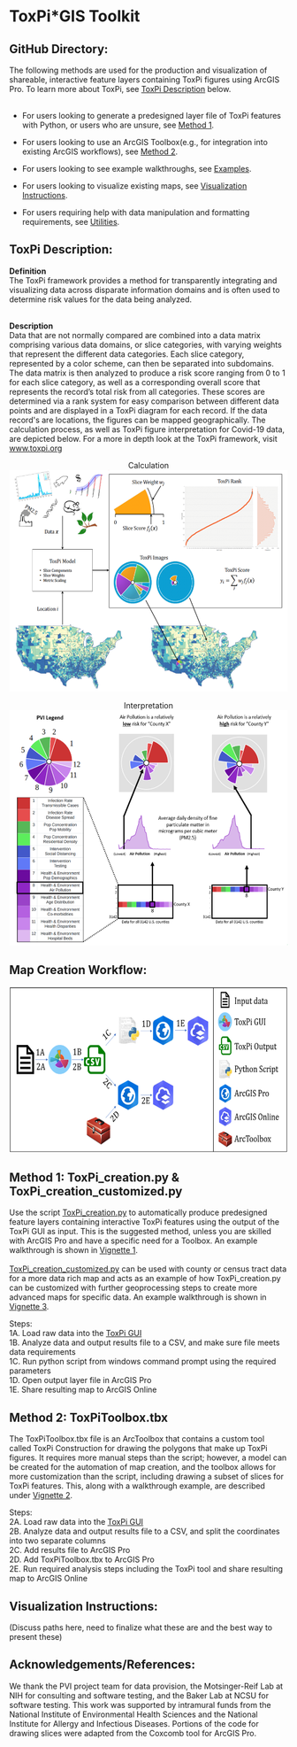 # ToxPi\*GIS Toolkit
## **GitHub Directory:** 
The following methods are used for the production and visualization of shareable, interactive feature layers containing ToxPi figures using ArcGIS Pro. To learn more about ToxPi, see [ToxPi Description](https://github.com/Jonathon-Fleming/ToxPi-GIS/blob/main/README.md#ToxPi-Description) below.  
<br>

* For users looking to generate a predesigned layer file of ToxPi features with Python, or users who are unsure, see [Method 1](https://github.com/Jonathon-Fleming/ToxPi-GIS/blob/main/README.md#method-1-toxpi_creationpy--toxpi_creation_customizedpy).  

* For users looking to use an ArcGIS Toolbox(e.g., for integration into existing ArcGIS workflows), see [Method 2](https://github.com/Jonathon-Fleming/ToxPi-GIS/blob/main/README.md#method-2-toxpitoolboxtbx).  

* For users looking to see example walkthroughs, see [Examples](https://github.com/Jonathon-Fleming/ToxPi-GIS/blob/main/Examples).  

* For users looking to visualize existing maps, see [Visualization Instructions](https://github.com/Jonathon-Fleming/ToxPi-GIS/blob/main/README.md#Visualization-Instructions).  

* For users requiring help with data manipulation and formatting requirements, see [Utilities](https://github.com/Jonathon-Fleming/ToxPi-GIS/blob/main/Utilities).  

## **ToxPi Description:** 
**Definition**  
The ToxPi framework provides a method for transparently integrating and visualizing data across disparate information domains and is often used to determine risk values for the data being analyzed.  
<br>

**Description**  
Data that are not normally compared are combined into a data matrix comprising various data domains, or slice categories, with varying weights that represent the different data categories. Each slice category, represented by a color scheme, can then be separated into subdomains. The data matrix is then analyzed to produce a risk score ranging from 0 to 1 for each slice category, as well as a corresponding overall score that represents the record’s total risk from all categories. These scores are determined via a rank system for easy comparison between different data points and are displayed in a ToxPi diagram for each record. If the data record's are locations, the figures can be mapped geographically. The calculation process, as well as ToxPi figure interpretation for Covid-19 data, are depicted below. For a more in depth look at the ToxPi framework, visit www.toxpi.org
<p align = "center">
Calculation
<br>
<img src="https://github.com/Jonathon-Fleming/ToxPi-GIS/blob/main/Images/ToxPiDescription.PNG" data-canonical-  
src="https://github.com/Jonathon-Fleming/ToxPi-GIS/blob/main/Images/ToxPiDescription.PNG" width="550" height="400" />  
</p>  

<p align = "center">
Interpretation
<br>
<img src="https://github.com/Jonathon-Fleming/ToxPi-GIS/blob/main/Images/ToxPiInterpretation.PNG" data-canonical-  
src="https://github.com/Jonathon-Fleming/ToxPi-GIS/blob/main/Images/ToxPiInterpretation.PNG" width="550" height="425" />  
</p>  

## **Map Creation Workflow:**  
<p align = "center">
<img src="https://github.com/Jonathon-Fleming/ToxPi-GIS/blob/main/Images/MapCreationWorkflow.PNG" data-canonical-  
src="https://github.com/Jonathon-Fleming/ToxPi-GIS/blob/main/Images/MapCreationWorkflow.PNG" width="600" height="300" />  
</p>  
  
## **Method 1: ToxPi_creation.py & ToxPi_creation_customized.py**   
Use the script [ToxPi_creation.py](https://github.com/Jonathon-Fleming/ToxPi-GIS/blob/main/ToxPi_creation.py)  to automatically produce predesigned feature layers containing interactive ToxPi features using the output of the ToxPi GUI as input. This is the suggested method, unless you are skilled with ArcGIS Pro and have a specific need for a Toolbox. An example walkthrough is shown in [Vignette 1](https://github.com/Jonathon-Fleming/ToxPi-GIS/blob/main/Examples/Vignette1:%20Using%20ToxPi_creation.md). 
<br></br>
[ToxPi_creation_customized.py](https://github.com/Jonathon-Fleming/ToxPi-GIS/blob/main/ToxPi_creation_customized.py) can be used with county or census tract data for a more data rich map and acts as an example of how ToxPi_creation.py can be customized with further geoprocessing steps to create more advanced maps for specific data. An example walkthrough is shown in [Vignette 3](https://github.com/Jonathon-Fleming/ToxPi-GIS/blob/main/Examples/Vignette3:%20Using%20ToxPi_creation_customized.md).  

Steps:  
1A. Load raw data into the [ToxPi GUI](https://toxpi.org/)  
1B. Analyze data and output results file to a CSV, and make sure file meets data requirements    
1C. Run python script from windows command prompt using the required parameters  
1D. Open output layer file in ArcGIS Pro  
1E. Share resulting map to ArcGIS Online  

## **Method 2: ToxPiToolbox.tbx**  
The ToxPiToolbox.tbx file is an ArcToolbox that contains a custom tool called ToxPi Construction for drawing the polygons that make up ToxPi figures. It requires more manual steps than the script; however, a model can be created for the automation of map creation, and the toolbox allows for more customization than the script, including drawing a subset of slices for ToxPi features. This, along with a walkthrough example, are described under [Vignette 2](https://github.com/Jonathon-Fleming/ToxPi-GIS/blob/main/Examples/Vignette2:%20Using%20ToxPiToolbox.md).  

Steps:  
2A. Load raw data into the [ToxPi GUI](https://toxpi.org/)  
2B. Analyze data and output results file to a CSV, and split the coordinates into two separate columns  
2C. Add results file to ArcGIS Pro  
2D. Add ToxPiToolbox.tbx to ArcGIS Pro  
2E. Run required analysis steps including the ToxPi tool and share resulting map to ArcGIS Online   

## **Visualization Instructions:**  
(Discuss paths here, need to finalize what these are and the best way to present these)

## **Acknowledgements/References:**  
We thank the PVI project team for data provision, the Motsinger-Reif Lab at NIH for consulting and software testing, and the Baker Lab at NCSU for software testing. This work was supported by intramural funds from the National Institute of Environmental Health Sciences and the National Institute for Allergy and Infectious Diseases. Portions of the code for drawing slices were adapted from the Coxcomb tool for ArcGIS Pro. 

    
    
